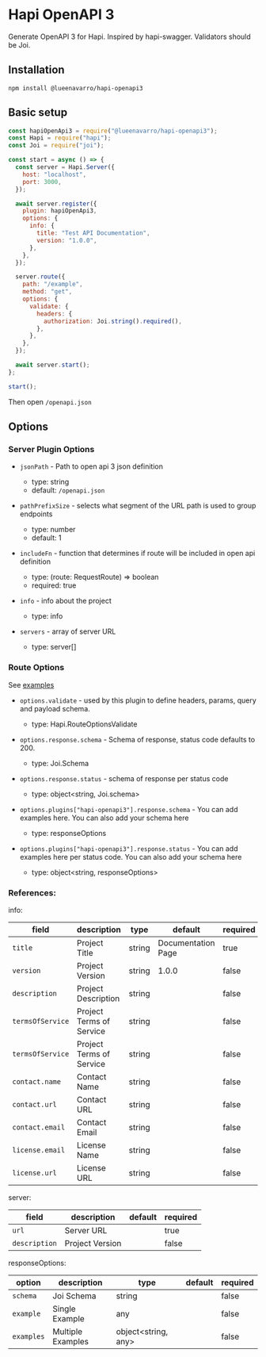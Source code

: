 # Hapi OpenAPI 3

Generate OpenAPI 3 for Hapi. Inspired by hapi-swagger. Validators should be Joi.

## Installation

```
npm install @lueenavarro/hapi-openapi3
```

## Basic setup

```javascript
const hapiOpenApi3 = require("@lueenavarro/hapi-openapi3");
const Hapi = require("hapi");
const Joi = require("joi");

const start = async () => {
  const server = Hapi.Server({
    host: "localhost",
    port: 3000,
  });

  await server.register({
    plugin: hapiOpenApi3,
    options: {
      info: {
        title: "Test API Documentation",
        version: "1.0.0",
      },
    },
  });

  server.route({
    path: "/example",
    method: "get",
    options: {
      validate: {
        headers: {
          authorization: Joi.string().required(),
        },
      },
    },
  });

  await server.start();
};

start();
```

Then open `/openapi.json`

## Options

### Server Plugin Options

- `jsonPath` - Path to open api 3 json definition
  - type: string
  - default: `/openapi.json`
- `pathPrefixSize` - selects what segment of the URL path is used to group endpoints
  - type: number
  - default: 1
- `includeFn` - function that determines if route will be included in open api definition
  - type: (route: RequestRoute) => boolean
  - required: true
- `info` - info about the project

  - type: info

- `servers` - array of server URL
  - type: server[]

### Route Options

See [examples](./examples/route-options.md)

- `options.validate` - used by this plugin to define headers, params, query and payload schema.

  - type: Hapi.RouteOptionsValidate

- `options.response.schema` - Schema of response, status code defaults to 200.
  - type: Joi.Schema
- `options.response.status` - schema of response per status code

  - type: object<string, Joi.schema>

- `options.plugins["hapi-openapi3"].response.schema` - You can add examples here. You can also add your schema here

  - type: responseOptions

- `options.plugins["hapi-openapi3"].response.status` - You can add examples here per status code. You can also add your schema here

  - type: object<string, responseOptions>

### References:

info:

| field            | description              | type   | default            | required |
| ---------------- | ------------------------ | ------ | ------------------ | -------- |
| `title`          | Project Title            | string | Documentation Page | true     |
| `version`        | Project Version          | string | 1.0.0              | false    |
| `description`    | Project Description      | string |                    | false    |
| `termsOfService` | Project Terms of Service | string |                    | false    |
| `termsOfService` | Project Terms of Service | string |                    | false    |
| `contact.name`   | Contact Name             | string |                    | false    |
| `contact.url`    | Contact URL              | string |                    | false    |
| `contact.email`  | Contact Email            | string |                    | false    |
| `license.email`  | License Name             | string |                    | false    |
| `license.url`    | License URL              | string |                    | false    |

server:

| field         | description     | default | required |
| ------------- | --------------- | ------- | -------- |
| `url`         | Server URL      |         | true     |
| `description` | Project Version |         | false    |

responseOptions:

| option     | description       | type                  | default | required |
| ---------- | ----------------- | --------------------- | ------- | -------- |
| `schema`   | Joi Schema        | string                |         | false    |
| `example`  | Single Example    | any                   |         | false    |
| `examples` | Multiple Examples | object\<string, any\> |         | false    |
